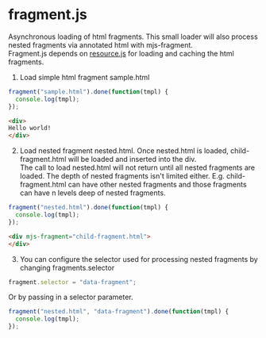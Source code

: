 fragment.js
========

Asynchronous loading of html fragments.  This small loader will also process nested fragments via annotated html with mjs-fragment.<br>
Fragment.js depends on <a href="https://github.com/MiguelCastillo/resource.js">resource.js</a> for loading and caching the html fragments.<br>


1) Load simple html fragment sample.html
``` javascript
fragment("sample.html").done(function(tmpl) {
  console.log(tmpl);
});
```

``` html
<div>
Hello world!
</div>
```

2) Load nested fragment nested.html.  Once nested.html is loaded, child-fragment.html will be loaded and inserted into the div.<br>
The call to load nested.html will not return until all nested fragments are loaded.  The depth of nested fragments isn't limited either.  E.g. child-fragment.html can have other nested fragments and those fragments can have n levels deep of nested fragments.
``` javascript
fragment("nested.html").done(function(tmpl) {
  console.log(tmpl);
});
```

``` html
<div mjs-fragment="child-fragment.html">
</div>
```

3) You can configure the selector used for processing nested fragments by changing fragments.selector
``` javascript
fragment.selector = "data-fragment";
```

Or by passing in a selector parameter.
``` javascript
fragment("nested.html", "data-fragment").done(function(tmpl) {
  console.log(tmpl);
});
```
